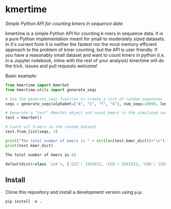 # kmertime

*Simple Python API for counting kmers in sequence data*

kmertime is a simple Python API for counting k-mers in sequence data. It is a pure Python implementation meant for small to moderately sized datasets. In it's current form it is neither the fastest nor the most memory efficient approach to the problem of kmer counting, but the API is user friendly. If you have a reasonably small dataset and want to count kmers in python (i.e. in a Jupyter notebook, inline with the rest of your analysis) kmertime will do the trick. Issues and pull requests welcome! 


Basic example:

```python
from kmertime import KmerSet
from kmertime.utils import generate_seqs

# Use the generate_seqs function to create a list of random sequences
seqs = generate_seqs(alphabet=["A", "C", "T", "G"], num_seqs=10000, length=10000)

# Generate a "test" KmerSet object and count kmers in the simulated sequence data
test = KmerSet()

# Count all 3-mers in the random dataset
test.from_list(seqs, 3)

print("The total number of kmers is " + str(len(test.kmer_dict))+"\n")
print(test.kmer_dict)

The total number of kmers is 64

defaultdict(<class 'int'>, {'CCC': 1562072, 'CCG': 1561532, 'CGG': 1558930, 'GGA': 1559334, 'GAC': 1562467, 'ACT': 1560813, 'CTG': 1562341, 'TGT': 1562303, 'GTA': 1561751, 'TAA': 1563214, 'AAA': 1562421, 'AAC': 1561086, 'ACA': 1561054, 'CAT': 1563466, 'ATA': 1563044, 'AAT': 1563553, 'ATG': 1559588, 'TGA': 1561204, 'GAG': 1561104, 'AGT': 1562882, 'GTG': 1562173, 'TGC': 1560648, 'GCC': 1560141, 'GGG': 1559382, 'AGC': 1560912, 'GCT': 1560566, 'CTT': 1559318, 'TTG': 1563026, 'TAG': 1563143, 'AGG': 1561527, 'GGC': 1562010, 'CCA': 1563380, 'CAA': 1562104, 'AAG': 1562532, 'GTC': 1563247, 'TCA': 1562237, 'CAC': 1562874, 'GCG': 1562270, 'CGT': 1563125, 'ATC': 1562776, 'TCC': 1562737, 'ACC': 1562929, 'CTA': 1562477, 'TAC': 1562176, 'TGG': 1562976, 'GGT': 1562071, 'GTT': 1563175, 'TTT': 1562158, 'TTA': 1562601, 'TTC': 1561666, 'TCG': 1560839, 'CGC': 1562960, 'CTC': 1560559, 'GAT': 1561887, 'TCT': 1562475, 'TAT': 1561332, 'CAG': 1561858, 'AGA': 1563297, 'ATT': 1564855, 'ACG': 1563801, 'CGA': 1563437, 'CCT': 1560834, 'GCA': 1563561, 'GAA': 1561789})
```

## Install

Clone this repository and install a development version using `pip`:
```
pip install -e .
```

